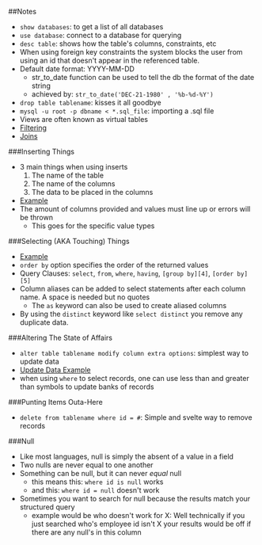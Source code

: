 ##Notes

* `show databases`: to get a list of all databases
* `use database`: connect to a database for querying
* `desc table`: shows how the table's columns, constraints, etc
* When using foreign key constraints the system blocks the user from
using an id that doesn't appear in the referenced table.
* Default date format: YYYY-MM-DD
  * str_to_date function can be used to tell the db the format of the
  date string
  * achieved by: `str_to_date('DEC-21-1980' , '%b-%d-%Y')`
* `drop table tablename`: kisses it all goodbye
* `mysql -u root -p dbname < *.sql_file`: importing a .sql file
* Views are often known as virtual tables
* [Filtering][6]
* [Joins][7]

###Inserting Things

* 3 main things when using inserts
  1. The name of the table
  1. The name of the columns
  1. The data to be placed in the columns
* [Example][1]
* The amount of columns provided and values must line up or errors will
be thrown
  * This goes for the specific value types

###Selecting (AKA Touching) Things

* [Example][2]
* `order by` option specifies the order of the returned values
* Query Clauses: `select`, `from`, `where`, `having`, `[group by][4]`,
`[order by][5]`
* Column aliases can be added to select statements after each column
name. A space is needed but no quotes
  * The `as` keyword can also be used to create aliased columns
* By using the `distinct` keyword like `select distinct` you remove any
duplicate data.

###Altering The State of Affairs 

* `alter table tablename modify column extra options`: simplest way to
update data
* [Update Data Example][3]
* when using `where` to select records, one can use less than and
greater than symbols to update banks of records

###Punting Items Outa-Here

* `delete from tablename where id = #`: Simple and svelte way to remove
records

###Null

* Like most languages, null is simply the absent of a value in a field
* Two nulls are never equal to one another
* Something can be null, but it can never _equal_ null
  * this means this: `where id is null` works
  * and this: `where id = null` doesn't work
* Sometimes you want to search for null because the results match your
structured query
  * example would be who doesn't work for X: Well technically if you
  just searched who's employee id isn't X your results would be off if
  there are any null's in this column

[1]: /SqlInsert_Example
[2]: /SqlSelect_Example
[3]: /SqlDataUpdate_Example
[4]: /SqlGroupBy
[5]: /SqlOrderBy
[6]: /SqlFiltering
[7]: /SqlJoins

